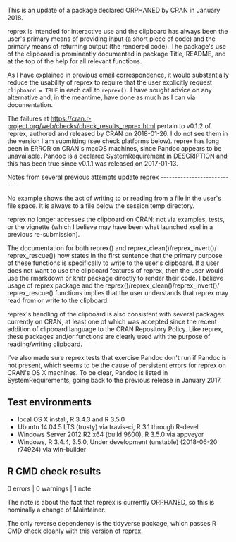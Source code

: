 This is an update of a package declared ORPHANED by CRAN in January 2018.

reprex is intended for interactive use and the clipboard has always been the user's primary means of providing input (a short piece of code) and the primary means of returning output (the rendered code). The package's use of the clipboard is prominently documented in package Title, README, and at the top of the help for all relevant functions.

As I have explained in previous email correspondence, it would substantially reduce the usability of reprex to require that the user explicitly request `clipboard = TRUE` in each call to `reprex()`. I have sought advice on any alternative and, in the meantime, have done as much as I can via documentation.

The failures at https://cran.r-project.org/web/checks/check_results_reprex.html pertain to v0.1.2 of reprex, authored and released by CRAN on 2018-01-26. I do not see them in the version I am submitting (see check platforms below). reprex has long been in ERROR on CRAN's macOS machines, since Pandoc appears to be unavailable. Pandoc is a declared SystemRequirement in DESCRIPTION and this has been true since v0.1.1 was released on 2017-01-13.

Notes from several previous attempts update reprex ----------------------------

No example shows the act of writing to or reading from a file in the user's file space. It is always to a file below the session temp directory.

reprex no longer accesses the clipboard on CRAN: not via examples, tests, or the vignette (which I believe may have been what launched xsel in a previous re-submission).

The documentation for both reprex() and reprex_clean()/reprex_invert()/ reprex_rescue()) now states in the first sentence that the primary purpose of these functions is specifically to write to the user's clipboard. If a user does not want to use the clipboard features of reprex, then the user would use the rmarkdown or knitr package directly to render their code. I believe usage of reprex package and the reprex()/reprex_clean()/reprex_invert()/ reprex_rescue() functions implies that the user understands that reprex may read from or write to the clipboard.

reprex's handling of the clipboard is also consistent with several packages currently on CRAN, at least one of which was accepted since the recent addition of clipboard language to the CRAN Repository Policy. Like reprex, these packages and/or functions are clearly used with the purpose of reading/writing clipboard.

I've also made sure reprex tests that exercise Pandoc don't run if Pandoc is not present, which seems to be the cause of persistent errors for reprex on CRAN's OS X machines. To be clear, Pandoc is listed in SystemRequirements, going back to the previous release in January 2017.

## Test environments

* local OS X install, R 3.4.3 and R 3.5.0
* Ubuntu 14.04.5 LTS (trusty) via travis-ci, R 3.1 through R-devel
* Windows Server 2012 R2 x64 (build 9600), R 3.5.0 via appveyor
* Windows, R 3.4.4, 3.5.0, Under development (unstable) (2018-06-20 r74924) via win-builder

## R CMD check results
  		  
0 errors | 0 warnings | 1 note

The note is about the fact that reprex is currently ORPHANED, so this is nominally a change of Maintainer.

The only reverse dependency is the tidyverse package, which passes R CMD check cleanly with this version of reprex.
